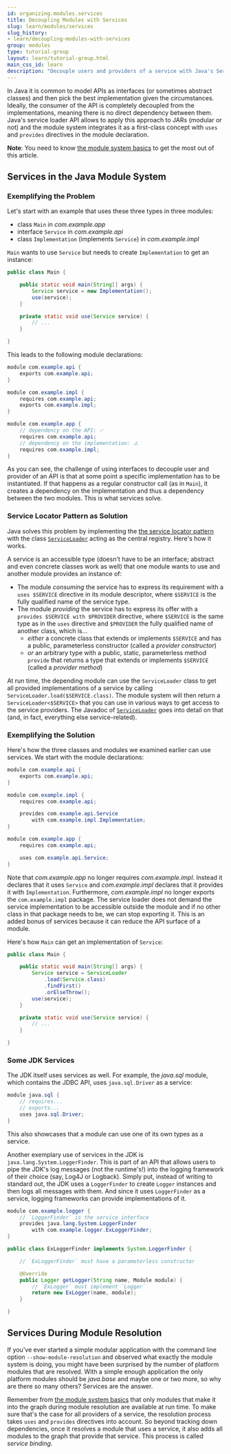 ```yaml
---
id: organizing.modules.services
title: Decoupling Modules with Services
slug: learn/modules/services
slug_history:
- learn/decoupling-modules-with-services
group: modules
type: tutorial-group
layout: learn/tutorial-group.html
main_css_id: learn
description: "Decouple users and providers of a service with Java's ServiceLoader API, which the module system makes a first-class concept with `uses` and `provides` directives in the module declaration."
---
```


In Java it is common to model APIs as interfaces (or sometimes abstract classes) and then pick the best implementation given the circumstances.
Ideally, the consumer of the API is completely decoupled from the implementations, meaning there is no direct dependency between them.
Java's service loader API allows to apply this approach to JARs (modular or not) and the module system integrates it as a first-class concept with `uses` and `provides` directives in the module declaration.

**Note**:
You need to know [the module system basics](id:organizing.modules.intro) to get the most out of this article.



## Services in the Java Module System

### Exemplifying the Problem

Let's start with an example that uses these three types in three modules:

* class `Main` in _com.example.app_
* interface `Service` in _com.example.api_
* class `Implementation` (implements `Service`) in _com.example.impl_

`Main` wants to use `Service` but needs to create `Implementation` to get an instance:

```java
public class Main {

	public static void main(String[] args) {
		Service service = new Implementation();
		use(service);
	}

	private static void use(Service service) {
		// ...
	}

}
```

This leads to the following module declarations:

```java
module com.example.api {
	exports com.example.api;
}

module com.example.impl {
	requires com.example.api;
	exports com.example.impl;
}

module com.example.app {
	// dependency on the API: ✅
	requires com.example.api;
	// dependency on the implementation: ⚠️
	requires com.example.impl;
}
```

As you can see, the challenge of using interfaces to decouple user and provider of an API is that at some point a specific implementation has to be instantiated.
If that happens as a regular constructor call (as in `Main`), it creates a dependency on the implementation and thus a dependency between the two modules.
This is what services solve.

### Service Locator Pattern as Solution

Java solves this problem by implementing the [the service locator pattern](https://en.wikipedia.org/wiki/Service_locator_pattern) with the class [`ServiceLoader`](javadoc:ServiceLoader) acting as the central registry.
Here's how it works.

A service is an accessible type (doesn't have to be an interface; abstract and even concrete classes work as well) that one module wants to use and another module provides an instance of:

* The module _consuming_ the service has to express its requirement with a `uses $SERVICE` directive in its module descriptor, where `$SERVICE` is the fully qualified name of the service type.
* The module _providing_ the service has to express its offer with a `provides $SERVICE with $PROVIDER` directive, where `$SERVICE` is the same type as in the `uses` directive and `$PROVIDER` the fully qualified name of another class, which is...
	* _either_ a concrete class that extends or implements `$SERVICE` and has a public, parameterless constructor (called a _provider constructor_)
	* _or_ an arbitrary type with a public, static, parameterless method `provide` that returns a type that extends or implements `$SERVICE` (called a _provider method_)

At run time, the depending module can use the `ServiceLoader` class to get all provided implementations of a service by calling `ServiceLoader.load($SERVICE.class)`.
The module system will then return a `ServiceLoader<$SERVICE>` that you can use in various ways to get access to the service providers.
The Javadoc of [`ServiceLoader`](javadoc:ServiceLoader) goes into detail on that (and, in fact, everything else service-related).

### Exemplifying the Solution

Here's how the three classes and modules we examined earlier can use services.
We start with the module declarations:

```java
module com.example.api {
	exports com.example.api;
}

module com.example.impl {
	requires com.example.api;

	provides com.example.api.Service
		with com.example.impl.Implementation;
}

module com.example.app {
	requires com.example.api;

	uses com.example.api.Service;
}
```

Note that _com.example.app_ no longer requires _com.example.impl_.
Instead it declares that it uses `Service` and _com.example.impl_ declares that it provides it with `Implementation`.
Furthermore, _com.example.impl_ no longer exports the `com.example.impl` package.
The service loader does not demand the service implementation to be accessible outside the module and if no other class in that package needs to be, we can stop exporting it.
This is an added bonus of services because it can reduce the API surface of a module.

Here's how `Main` can get an implementation of `Service`:

```java
public class Main {

	public static void main(String[] args) {
		Service service = ServiceLoader
			.load(Service.class)
			.findFirst()
			.orElseThrow();
		use(service);
	}

	private static void use(Service service) {
		// ...
	}

}
```

### Some JDK Services

The JDK itself uses services as well.
For example, the _java.sql_ module, which contains the JDBC API, uses `java.sql.Driver` as a service:

```java
module java.sql {
	// requires...
	// exports...
    uses java.sql.Driver;
}
```

This also showcases that a module can use one of its own types as a service.

Another exemplary use of services in the JDK is `java.lang.System.LoggerFinder`.
This is part of an API that allows users to pipe the JDK's log messages (not the runtime's!) into the logging framework of their choice (say, Log4J or Logback).
Simply put, instead of writing to standard out, the JDK uses a `LoggerFinder` to create `Logger` instances and then logs all messages with them.
And since it uses `LoggerFinder` as a service, logging frameworks can provide implementations of it.

```java
module com.example.logger {
	// `LoggerFinder` is the service interface
	provides java.lang.System.LoggerFinder
		with com.example.logger.ExLoggerFinder;
}

public class ExLoggerFinder implements System.LoggerFinder {

	// `ExLoggerFinder` must have a parameterless constructor

	@Override
	public Logger getLogger(String name, Module module) {
		// `ExLogger` must implement `Logger`
		return new ExLogger(name, module);
	}

}
```


## Services During Module Resolution

If you've ever started a simple modular application with the command line option `--show-module-resolution` and observed what exactly the module system is doing, you might have been surprised by the number of platform modules that are resolved.
With a simple enough application the only platform modules should be _java.base_ and maybe one or two more, so why are there so many others?
Services are the answer.

Remember from [the module system basics](id:organizing.modules.intro) that only modules that make it into the graph during module resolution are available at run time.
To make sure that's the case for all providers of a service, the resolution process takes `uses` and `provides` directives into account.
So beyond tracking down dependencies, once it resolves a module that uses a service, it also adds all modules to the graph that provide that service.
This process is called _service binding_.
